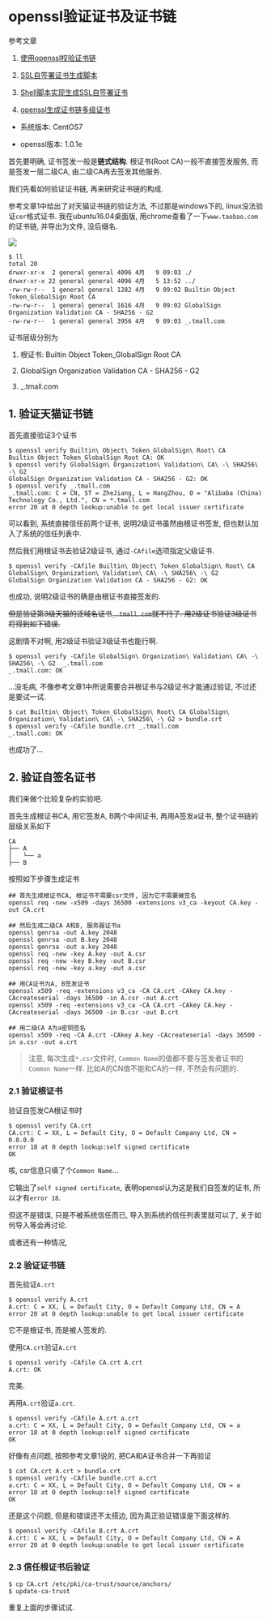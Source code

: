 # openssl验证证书及证书链

参考文章

1. [使用openssl校验证书链](http://www.zeali.net/entry/532)

2. [SSL自签署证书生成脚本](http://www.zeali.net/entry/532)

3. [Shell脚本实现生成SSL自签署证书](http://www.jb51.net/article/60371.htm)

4. [openssl生成证书链多级证书](http://www.cnblogs.com/gsls200808/p/4502044.html)

- 系统版本: CentOS7

- openssl版本: 1.0.1e

首先要明确, 证书签发一般是**链式结构**. 根证书(Root CA)一般不直接签发服务, 而是签发一层二级CA, 由二级CA再去签发其他服务. 

我们先看如何验证证书链, 再来研究证书链的构成.

参考文章1中给出了对天猫证书链的验证方法, 不过那是windows下的, linux没法验证`cer`格式证书. 我在ubuntu16.04桌面版, 用chrome查看了一下`www.taobao.com`的证书链, 并导出为文件, 没后缀名.

![](https://gitee.com/generals-space/gitimg/raw/master/35402934e1075c9050ae5e0c0c498e0c.png)

```
$ ll
total 20
drwxr-xr-x  2 general general 4096 4月   9 09:03 ./
drwxr-xr-x 22 general general 4096 4月   5 13:52 ../
-rw-rw-r--  1 general general 1282 4月   9 09:02 Builtin Object Token_GlobalSign Root CA
-rw-rw-r--  1 general general 1616 4月   9 09:02 GlobalSign Organization Validation CA - SHA256 - G2
-rw-rw-r--  1 general general 3956 4月   9 09:03 _.tmall.com
```

证书层级分别为

1. 根证书: Builtin Object Token_GlobalSign Root CA

2. GlobalSign Organization Validation CA - SHA256 - G2

3. _.tmall.com

## 1. 验证天猫证书链

首先直接验证3个证书

```
$ openssl verify Builtin\ Object\ Token_GlobalSign\ Root\ CA 
Builtin Object Token_GlobalSign Root CA: OK
$ openssl verify GlobalSign\ Organization\ Validation\ CA\ -\ SHA256\ -\ G2 
GlobalSign Organization Validation CA - SHA256 - G2: OK
$ openssl verify _.tmall.com 
_.tmall.com: C = CN, ST = ZheJiang, L = HangZhou, O = "Alibaba (China) Technology Co., Ltd.", CN = *.tmall.com
error 20 at 0 depth lookup:unable to get local issuer certificate
```

可以看到, 系统直接信任前两个证书, 说明2级证书虽然由根证书签发, 但也默认加入了系统的信任列表中. 

然后我们用根证书去验证2级证书, 通过`-CAfile`选项指定父级证书.

```
$ openssl verify -CAfile Builtin\ Object\ Token_GlobalSign\ Root\ CA   GlobalSign\ Organization\ Validation\ CA\ -\ SHA256\ -\ G2 
GlobalSign Organization Validation CA - SHA256 - G2: OK
```

也成功, 说明2级证书的确是由根证书直接签发的.

~~但是验证第3级天猫的泛域名证书`_.tmall.com`就不行了. 用2级证书验证3级证书将得到如下错误.~~

这剧情不对啊, 用2级证书验证3级证书也能行啊.

```
$ openssl verify -CAfile GlobalSign\ Organization\ Validation\ CA\ -\ SHA256\ -\ G2  _.tmall.com 
_.tmall.com: OK
```

...没毛病, 不像参考文章1中所说需要合并根证书与2级证书才能通过验证, 不过还是要试一试.

```
$ cat Builtin\ Object\ Token_GlobalSign\ Root\ CA GlobalSign\ Organization\ Validation\ CA\ -\ SHA256\ -\ G2 > bundle.crt
$ openssl verify -CAfile bundle.crt _.tmall.com 
_.tmall.com: OK
```

也成功了...

## 2. 验证自签名证书

我们来做个比较复杂的实验吧.

首先生成根证书CA, 用它签发A, B两个中间证书, 再用A签发a证书, 整个证书链的层级关系如下

```
CA
├── A
│   └── a
├── B
```

按照如下步骤生成证书

```
## 首先生成根证书CA, 根证书不需要csr文件, 因为它不需要被签名
openssl req -new -x509 -days 36500 -extensions v3_ca -keyout CA.key -out CA.crt

## 然后生成二级CA A和B, 服务器证书a
openssl genrsa -out A.key 2048
openssl genrsa -out B.key 2048
openssl genrsa -out a.key 2048
openssl req -new -key A.key -out A.csr
openssl req -new -key B.key -out B.csr
openssl req -new -key a.key -out a.csr

## 用CA证书为A, B签发证书
openssl x509 -req -extensions v3_ca -CA CA.crt -CAkey CA.key -CAcreateserial -days 36500 -in A.csr -out A.crt
openssl x509 -req -extensions v3_ca -CA CA.crt -CAkey CA.key -CAcreateserial -days 36500 -in B.csr -out B.crt

## 用二级CA A为a密钥签名
openssl x509 -req -CA A.crt -CAkey A.key -CAcreateserial -days 36500 -in a.csr -out a.crt
```

> 注意, 每次生成`*.csr`文件时, `Common Name`的值都不要与签发者证书的`Common Name`一样. 比如A的CN值不能和CA的一样, 不然会有问题的.

### 2.1 验证根证书

验证自签发CA根证书时

```
$ openssl verify CA.crt
CA.crt: C = XX, L = Default City, O = Default Company Ltd, CN = 0.0.0.0
error 18 at 0 depth lookup:self signed certificate
OK
```

咳, csr信息只填了个`Common Name`...

它输出了`self signed certificate`, 表明openssl认为这是我们自签发的证书, 所以才有`error 18`. 

但这不是错误, 只是不被系统信任而已, 导入到系统的信任列表里就可以了, 关于如何导入等会再讨论. 

或者还有一种情况, 

### 2.2 验证证书链

首先验证`A.crt`

```
$ openssl verify A.crt
A.crt: C = XX, L = Default City, O = Default Company Ltd, CN = A
error 20 at 0 depth lookup:unable to get local issuer certificate
```

它不是根证书, 而是被人签发的.

使用`CA.crt`验证`A.crt`

```
$ openssl verify -CAfile CA.crt A.crt 
A.crt: OK
```

完美.

再用`A.crt`验证`a.crt`.

```
$ openssl verify -CAfile A.crt a.crt 
a.crt: C = XX, L = Default City, O = Default Company Ltd, CN = a
error 18 at 0 depth lookup:self signed certificate
OK
```

好像有点问题, 按照参考文章1说的, 把CA和A证书合并一下再验证

```
$ cat CA.crt A.crt > bundle.crt
$ openssl verify -CAfile bundle.crt a.crt 
a.crt: C = XX, L = Default City, O = Default Company Ltd, CN = a
error 18 at 0 depth lookup:self signed certificate
OK
```

还是这个问题, 但是和错误还不太搭边, 因为真正验证错误是下面这样的.

```
$ openssl verify -CAfile B.crt A.crt 
A.crt: C = XX, L = Default City, O = Default Company Ltd, CN = A
error 20 at 0 depth lookup:unable to get local issuer certificate
```

### 2.3 信任根证书后验证

```
$ cp CA.crt /etc/pki/ca-trust/source/anchors/
$ update-ca-trust
```

重复上面的步骤试试.